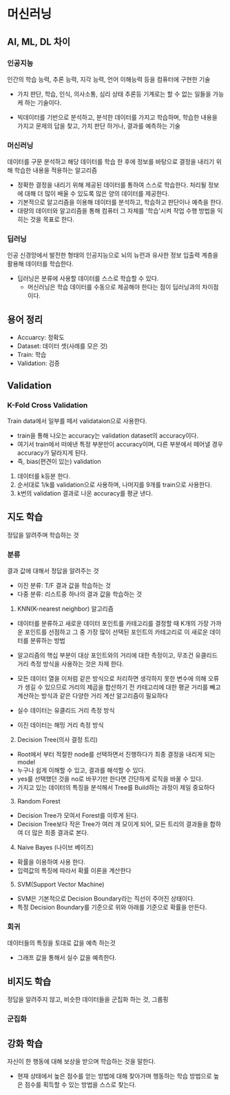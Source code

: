 # 머신러닝

## AI, ML, DL 차이

### 인공지능

인간의 학습 능력, 추론 능력, 지각 능력, 언어 이해능력 등을 컴퓨터에 구현한 기술

- 가치 판단, 학습, 인식, 의사소통, 심리 상태 추론등 기계로는 할 수 없는 일들을 가능케 하는 기술이다.

- 빅데이터를 기반으로 분석하고, 분석한 데이터를 가지고 학습하며, 학습한 내용을 가지고 문제의 답을 찾고, 가치 판단 하거나, 결과를 예측하는 기술

### 머신러닝

데이터를 구문 분석하고 해당 데이터를 학습 한 후에 정보를 바탕으로 결정을 내리기 위해 학습한 내용을 적용하는 알고리즘

- 정확한 결정을 내리기 위해 제공된 데이터를 통하여 스스로 학습한다. 처리될 정보에 대해 더 많이 배울 수 있도록 많은 양의 데이터를 제공한다.
- 기본적으로 알고리즘을 이용해 데이터를 분석하고, 학습하고 판단이나 예측을 한다.
- 대량의 데이터와 알고리즘을 통해 컴퓨터 그 자체를 '학습'시켜 작업 수행 방법을 익히는 것을 목표로 한다.

### 딥러닝

인공 신경망에서 발전한 형태의 인공지능으로 뇌의 뉴런과 유사한 정보 입출력 계층을 활용해 데이터를 학습한다.

- 딥러닝은 분류에 사용할 데이터를 스스로 학습할 수 있다.
  - 머신러닝은 학습 데이터를 수동으로 제공해야 한다는 점이 딥러닝과의 차이점이다.

## 용어 정리

- Accuarcy: 정확도
- Dataset: 데이터 셋(사례를 모은 것)
- Train: 학습
- Validation: 검증

## Validation

### K-Fold Cross Validation

Train data에서 일부를 떼서 validataion으로 사용한다.

- train을 통해 나오는 accuracy는 validation dataset의 accuracy이다.
- 여기서 train에서 떠에낸 특정 부분만이 accuracy이며, 다른 부분에서 떼어낼 경우 accuracy가 달라지게 된다.
- 즉, bias(편견이 있는) validation

1. 데이터를 k등분 한다.
2. 순서대로 1/k를 validation으로 사용하며, 나머지를 9개를 train으로 사용한다.
3. k번의 validation 결과로 나온 accuracy를 평균 낸다.

## 지도 학습

정답을 알려주며 학습하는 것

### 분류

결과 값에 대해서 정답을 알려주는 것

- 이진 분류: T/F 결과 값을 학습하는 것
- 다중 분류: 리스트중 하나의 결과 값을 학습하는 것

1. KNN(K-nearest neighbor) 알고리즘

- 데이터를 분류하고 새로운 데이터 포인트를 카테고리를 결정할 때 K개의 가장 가까운 포인트를 선점하고 그 중 가장 많이 선택된 포인트의 카테고리로 이 새로운 데이터를 분류하는 방법

- 알고리즘의 핵십 부분이 대상 포인트와의 거리에 대한 측정이고, 무조건 유클리드 거리 측정 방식을 사용하는 것은 자제 한다.
- 모든 데이터 열을 이처럼 같은 방식으로 처리하면 생각하지 못한 변수에 의해 오류가 생길 수 있으므로 거리의 제곱을 합산하기 전 카테고리에 대한 평균 거리를 빼고 계산하는 방식과 같은 다양한 거리 계산 알고리즘이 필요하다

- 실수 데이터는 유클리드 거리 측정 방식
- 이진 데이터는 해밍 거리 측정 방식

2. Decision Tree(의사 결정 트리)

- Root에서 부터 적절한 node를 선택하면서 진행하다가 최종 결정을 내리게 되는 model
- 누구나 쉽게 이해할 수 있고, 결과를 해석할 수 있다.
- yes를 선택했던 것을 no로 바꾸기만 한다면 간단하게 로직을 바꿀 수 있다.
- 가지고 있는 데이터의 특징을 분석해서 Tree를 Build하는 과정이 제일 중요하다

3. Random Forest

- Decision Tree가 모여서 Forest를 이루게 된다.
- Decision Tree보다 작은 Tree가 여러 개 모이게 되어, 모든 트리의 결과들을 합하여 더 많은 최종 결과로 본다.

4. Naive Bayes (나이브 베이즈)

- 확률을 이용하여 사용 한다.
- 입력값의 특징에 따라서 확률 이론을 계산한다

5. SVM(Support Vector Machine)

- SVM은 기본적으로 Decision Boundary라는 직선이 주어진 상태이다.
- 특정 Decision Boundary를 기준으로 위와 아래를 기준으로 확률을 만든다.

### 회귀

데이터들의 특징을 토대로 값을 예측 하는것

- 그래프 값을 통해서 실수 값을 예측한다.

## 비지도 학습

정답을 알려주지 않고, 비슷한 데이터들을 군집화 하는 것, 그룹핑

### 군집화

## 강화 학습

자신이 한 행동에 대해 보상을 받으며 학습하는 것을 말한다.

- 현재 상태에서 높은 점수를 얻는 방법에 대해 찾아가며 행동하는 학습 방법으로 높은 점수를 획득할 수 있는 방법을 스스로 찾는다.
